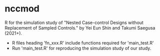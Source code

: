 # nccmod
R for the simulation study of "Nested Case-control Designs without Replacement of Sampled Controls." by Yei Eun Shin and Takumi Saegusa (2021+).

* R files heading 'fn_xxx.R' include functions required for 'main_test.R'
* Run 'main_test.R' for reproducing the simulation study of our study.
